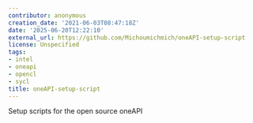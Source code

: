 ```yaml
---
contributor: anonymous
creation_date: '2021-06-03T08:47:18Z'
date: '2025-06-20T12:22:10'
external_url: https://github.com/Michoumichmich/oneAPI-setup-script
license: Unspecified
tags:
- intel
- oneapi
- opencl
- sycl
title: oneAPI-setup-script
---
```


Setup scripts for the open source oneAPI
